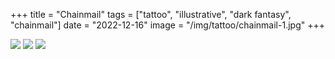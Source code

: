 +++
title = "Chainmail"
tags = ["tattoo", "illustrative", "dark fantasy", "chainmail"]
date = "2022-12-16"
image = "/img/tattoo/chainmail-1.jpg"
+++

![](/img/tattoo/chainmail-1.jpg)
![](/img/tattoo/chainmail-2.jpg)
![](/img/tattoo/chainmail-3.jpg)
